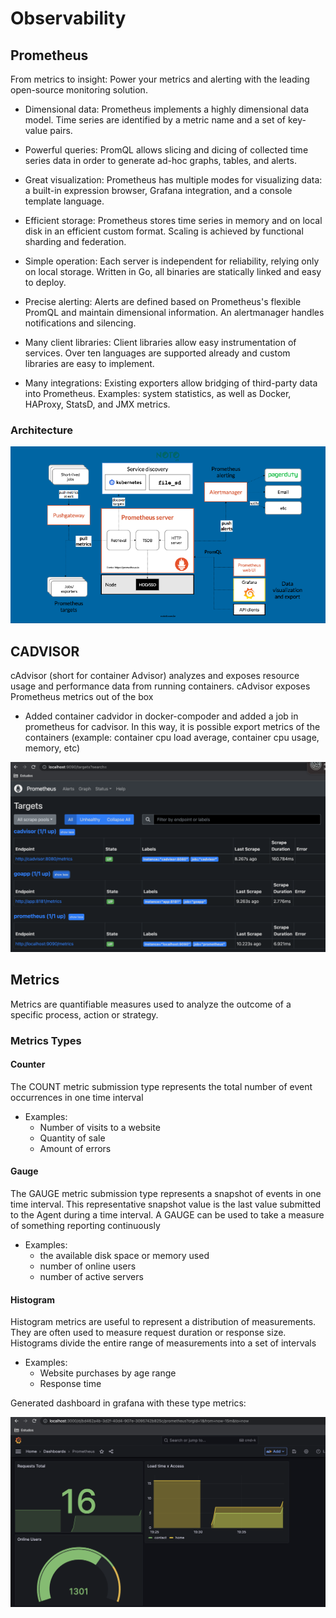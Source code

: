 # Observability

## Prometheus

From metrics to insight: Power your metrics and alerting with the leading
open-source monitoring solution.

-  Dimensional data: Prometheus implements a highly dimensional data model. Time series are identified by a metric name and a set of key-value pairs.

-  Powerful queries: PromQL allows slicing and dicing of collected time series data in order to generate ad-hoc graphs, tables, and alerts.

-  Great visualization: Prometheus has multiple modes for visualizing data: a built-in expression browser, Grafana integration, and a console template language.

-  Efficient storage: Prometheus stores time series in memory and on local disk in an efficient custom format. Scaling is achieved by functional sharding and federation.

-  Simple operation: Each server is independent for reliability, relying only on local storage. Written in Go, all binaries are statically linked and easy to deploy.

-  Precise alerting: Alerts are defined based on Prometheus's flexible PromQL and maintain dimensional information. An alertmanager handles notifications and silencing.

-  Many client libraries: Client libraries allow easy instrumentation of services. Over ten languages are supported already and custom libraries are easy to implement.

-  Many integrations: Existing exporters allow bridging of third-party data into Prometheus. Examples: system statistics, as well as Docker, HAProxy, StatsD, and JMX metrics. 

### Architecture

![Architecture](https://github.com/JessiiPer/fullcycle-prometheus/blob/main/docs/prometheus-architecture.png)

## CADVISOR

cAdvisor (short for container Advisor) analyzes and exposes resource usage and performance data from running containers. cAdvisor exposes Prometheus metrics out of the box

- Added container cadvidor in docker-compoder and added a job in prometheus for cadvisor. In this way, it is possible export metrics of the containers (example: container cpu load average, container cpu usage, memory, etc)

![Prometheus](https://github.com/JessiiPer/fullcycle-prometheus/blob/main/docs/prometheus.png)

## Metrics

Metrics are quantifiable measures used to analyze the outcome of a specific process, action or strategy.

### Metrics Types

#### **Counter**

The COUNT metric submission type represents the total number of event occurrences in one time interval

- Examples:
    - Number of visits to a website
    - Quantity of sale
    - Amount of errors

#### **Gauge**

The GAUGE metric submission type represents a snapshot of events in one time interval. This representative snapshot value is the last value submitted to the Agent during a time interval. A GAUGE can be used to take a measure of something reporting continuously

- Examples:
    -  the available disk space or memory used
    - number of online users
    - number of active servers

#### **Histogram**

Histogram metrics are useful to represent a distribution of measurements. They are often used to measure request duration or response size. Histograms divide the entire range of measurements into a set of intervals

- Examples:
    - Website purchases by age range
    - Response time

Generated dashboard in grafana with these type metrics:

![grafana](https://github.com/JessiiPer/fullcycle-prometheus/blob/main/docs/grafana.png)

